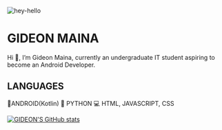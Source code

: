 ![hey-hello](https://user-images.githubusercontent.com/106425420/200753447-e75f034c-944f-44bf-8818-c9bcc015563d.gif)

# GIDEON MAINA
Hi 👋, I’m Gideon Maina, currently an undergraduate IT student aspiring to become an Android Developer.

## LANGUAGES

📱ANDROID(Kotlin)
🐍 PYTHON
💻 HTML, JAVASCRIPT, CSS



[![GIDEON'S GitHub stats](https://github-readme-stats.vercel.app/api?username=Gmaina254)](https://github.com/anuraghazra/github-readme-stats)


